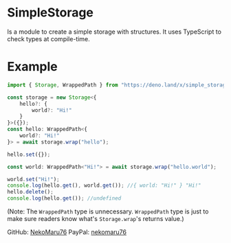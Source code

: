 # SimpleStorage
Is a module to create a simple storage with structures. It uses TypeScript to check types at compile-time.

# Example
```ts
import { Storage, WrappedPath } from "https://deno.land/x/simple_storage/mod.ts";

const storage = new Storage<{
    hello?: {
        world?: "Hi!"
    }
}>({});
const hello: WrappedPath<{
    world?: "Hi!"
}> = await storage.wrap("hello");

hello.set({});

const world: WrappedPath<"Hi!"> = await storage.wrap("hello.world");

world.set("Hi!");
console.log(hello.get(), world.get()); //{ world: "Hi!" } "Hi!"
hello.delete();
console.log(hello.get()); //undefined
```
(Note: The `WrappedPath` type is unnecessary. `WrappedPath` type is just to make sure readers know what's `Storage.wrap`'s returns value.)

GitHub: [NekoMaru76](https://github.com/NekoMaru76/)
PayPal: [nekomaru76](https://paypal.me/nekomaru76)
